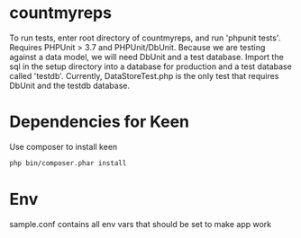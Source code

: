 countmyreps
===========
To run tests, enter root directory of countmyreps, and run 'phpunit tests'. Requires PHPUnit > 3.7 and PHPUnit/DbUnit.
Because we are testing against a data model, we will need DbUnit and a test database. Import the sql in the setup directory into
a database for production and a test database called 'testdb'. Currently, DataStoreTest.php is the only test that requires DbUnit and
the testdb database.


Dependencies for Keen
=====================
Use composer to install keen
```bash
php bin/composer.phar install
```

Env
===
sample.conf contains all env vars that should be set to make app work